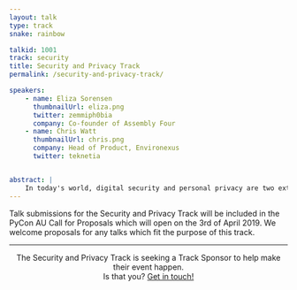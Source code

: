 ```yaml
---
layout: talk
type: track
snake: rainbow

talkid: 1001
track: security
title: Security and Privacy Track
permalink: /security-and-privacy-track/

speakers: 
    - name: Eliza Sorensen
      thumbnailUrl: eliza.png
      twitter: zemmiph0bia
      company: Co-founder of Assembly Four
    - name: Chris Watt
      thumbnailUrl: chris.png
      company: Head of Product, Environexus
      twitter: teknetia


abstract: |
    In today's world, digital security and personal privacy are two extremely cruicial and valued aspets of our existance. The Security and Privacy track hopes to share knowledge about both of these concepts, both in sharing information about how to ensure security, and detailing ways we can protect our own privacy. 
---
```

Talk submissions for the Security and Privacy Track will be included in the PyCon AU Call for Proposals which will open on the 3rd of April 2019. We welcome proposals for any talks which fit the purpose of this track.

<hr>
<p align="center">The Security and Privacy Track is seeking a Track Sponsor to help make their event happen.<br>Is that you? <a href="/news/call-for-sponsorship/">Get in touch!</a></p>
